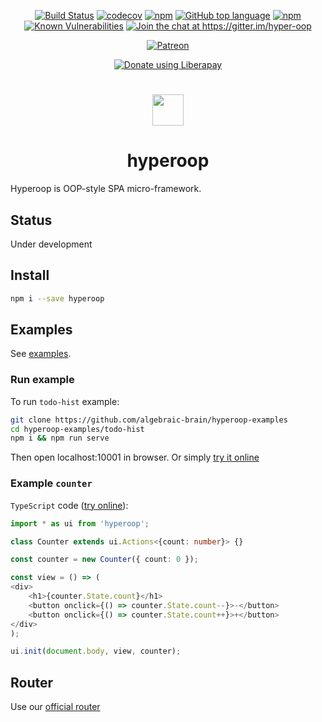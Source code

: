 <p align="center">
<a href="https://travis-ci.org/algebraic-brain/hyperoop"><img src="https://travis-ci.org/algebraic-brain/hyperoop.svg?branch=master" alt="Build Status"></a>
<a href="https://codecov.io/gh/algebraic-brain/hyperoop"><img src="https://codecov.io/gh/algebraic-brain/hyperoop/branch/master/graph/badge.svg" alt="codecov"/></a>
<a href="https://www.npmjs.com/package/hyperoop"><img src="https://img.shields.io/npm/v/hyperoop.svg" alt="npm"/></a>
<a href="https://github.com/algebraic-brain/hyperoop"><img src="https://img.shields.io/github/languages/top/algebraic-brain/hyperoop.svg" alt="GitHub top language"/></a>
<a href="https://www.npmjs.com/package/hyperoop"><img src="https://img.shields.io/npm/dt/hyperoop.svg" alt="npm"/></a>
<a href="https://snyk.io/test/npm/hyperoop"><img src="https://snyk.io/test/npm/hyperoop/badge.svg" alt="Known Vulnerabilities"/></a>
<a href="https://gitter.im/hyper-oop/hyperoop?utm_source=badge&utm_medium=badge&utm_campaign=pr-badge&utm_content=badge"><img src="https://badges.gitter.im/hyper-oop/hyperoop.svg" alt="Join the chat at https://gitter.im/hyper-oop"/></a>
</p>

<p align="center"><a href="https://www.patreon.com/algebrain"><img src="https://img.shields.io/badge/patreon-donate-orange.svg" alt="Patreon"/></a></p>
<p align="center"><a href="https://liberapay.com/algebrain/donate"><img alt="Donate using Liberapay" src="https://liberapay.com/assets/widgets/donate.svg"></a></p>

#
<p align="center"><img width=50 src="https://github.com/algebraic-brain/hyperoop/blob/master/logo.png?raw=true"/>
<h1 align="center">hyperoop</h1>
</p>

Hyperoop is OOP-style SPA micro-framework.

## Status

Under development

## Install

```bash
npm i --save hyperoop
```

## Examples

See [examples](https://github.com/algebraic-brain/hyperoop-examples).

### Run example

To run `todo-hist` example:

```bash
git clone https://github.com/algebraic-brain/hyperoop-examples
cd hyperoop-examples/todo-hist
npm i && npm run serve
```

Then open localhost:10001 in browser. Or simply [try it online](https://codepen.io/algebrain/pen/GwZWLg)

### Example `counter`

`TypeScript` code ([try online](https://codepen.io/algebrain/pen/OaNgMv)):

```typescript
import * as ui from 'hyperoop';

class Counter extends ui.Actions<{count: number}> {}

const counter = new Counter({ count: 0 });

const view = () => (
<div>
    <h1>{counter.State.count}</h1>
    <button onclick={() => counter.State.count--}>-</button>
    <button onclick={() => counter.State.count++}>+</button>
</div>
);

ui.init(document.body, view, counter);
```

## Router

Use our [official router](https://www.npmjs.com/package/hyperoop-router)
